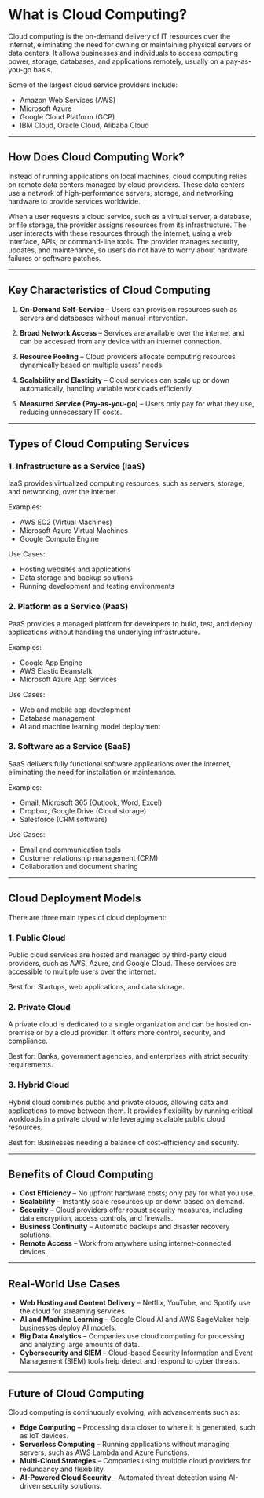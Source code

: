 # **What is Cloud Computing?**  

Cloud computing is the on-demand delivery of IT resources over the internet, eliminating the need for owning or maintaining physical servers or data centers. It allows businesses and individuals to access computing power, storage, databases, and applications remotely, usually on a pay-as-you-go basis.  

Some of the largest cloud service providers include:  

- Amazon Web Services (AWS)  
- Microsoft Azure  
- Google Cloud Platform (GCP)  
- IBM Cloud, Oracle Cloud, Alibaba Cloud  

---

## **How Does Cloud Computing Work?**  

Instead of running applications on local machines, cloud computing relies on remote data centers managed by cloud providers. These data centers use a network of high-performance servers, storage, and networking hardware to provide services worldwide.  

When a user requests a cloud service, such as a virtual server, a database, or file storage, the provider assigns resources from its infrastructure. The user interacts with these resources through the internet, using a web interface, APIs, or command-line tools. The provider manages security, updates, and maintenance, so users do not have to worry about hardware failures or software patches.  

---

## **Key Characteristics of Cloud Computing**  

1. **On-Demand Self-Service** – Users can provision resources such as servers and databases without manual intervention.  

2. **Broad Network Access** – Services are available over the internet and can be accessed from any device with an internet connection.  

3. **Resource Pooling** – Cloud providers allocate computing resources dynamically based on multiple users’ needs.  

4. **Scalability and Elasticity** – Cloud services can scale up or down automatically, handling variable workloads efficiently.  

5. **Measured Service (Pay-as-you-go)** – Users only pay for what they use, reducing unnecessary IT costs.  

---

## **Types of Cloud Computing Services**  

### **1. Infrastructure as a Service (IaaS)**  

IaaS provides virtualized computing resources, such as servers, storage, and networking, over the internet.  

Examples:  

- AWS EC2 (Virtual Machines)  
- Microsoft Azure Virtual Machines  
- Google Compute Engine  

Use Cases:  

- Hosting websites and applications  
- Data storage and backup solutions  
- Running development and testing environments  

### **2. Platform as a Service (PaaS)**  

PaaS provides a managed platform for developers to build, test, and deploy applications without handling the underlying infrastructure.  

Examples:  

- Google App Engine  
- AWS Elastic Beanstalk  
- Microsoft Azure App Services  

Use Cases:  

- Web and mobile app development  
- Database management  
- AI and machine learning model deployment  

### **3. Software as a Service (SaaS)**  

SaaS delivers fully functional software applications over the internet, eliminating the need for installation or maintenance.  

Examples:  

- Gmail, Microsoft 365 (Outlook, Word, Excel)  
- Dropbox, Google Drive (Cloud storage)  
- Salesforce (CRM software)  

Use Cases:  

- Email and communication tools  
- Customer relationship management (CRM)  
- Collaboration and document sharing  

---

## **Cloud Deployment Models**  

There are three main types of cloud deployment:  

### **1. Public Cloud**  

Public cloud services are hosted and managed by third-party cloud providers, such as AWS, Azure, and Google Cloud. These services are accessible to multiple users over the internet.  

Best for: Startups, web applications, and data storage.  

### **2. Private Cloud**  

A private cloud is dedicated to a single organization and can be hosted on-premise or by a cloud provider. It offers more control, security, and compliance.  

Best for: Banks, government agencies, and enterprises with strict security requirements.  

### **3. Hybrid Cloud**  

Hybrid cloud combines public and private clouds, allowing data and applications to move between them. It provides flexibility by running critical workloads in a private cloud while leveraging scalable public cloud resources.  

Best for: Businesses needing a balance of cost-efficiency and security.  

---

## **Benefits of Cloud Computing**  

- **Cost Efficiency** – No upfront hardware costs; only pay for what you use.  
- **Scalability** – Instantly scale resources up or down based on demand.  
- **Security** – Cloud providers offer robust security measures, including data encryption, access controls, and firewalls.  
- **Business Continuity** – Automatic backups and disaster recovery solutions.  
- **Remote Access** – Work from anywhere using internet-connected devices.  

---

## **Real-World Use Cases**  

- **Web Hosting and Content Delivery** – Netflix, YouTube, and Spotify use the cloud for streaming services.  
- **AI and Machine Learning** – Google Cloud AI and AWS SageMaker help businesses deploy AI models.  
- **Big Data Analytics** – Companies use cloud computing for processing and analyzing large amounts of data.  
- **Cybersecurity and SIEM** – Cloud-based Security Information and Event Management (SIEM) tools help detect and respond to cyber threats.  

---

## **Future of Cloud Computing**  

Cloud computing is continuously evolving, with advancements such as:  

- **Edge Computing** – Processing data closer to where it is generated, such as IoT devices.  
- **Serverless Computing** – Running applications without managing servers, such as AWS Lambda and Azure Functions.  
- **Multi-Cloud Strategies** – Companies using multiple cloud providers for redundancy and flexibility.  
- **AI-Powered Cloud Security** – Automated threat detection using AI-driven security solutions.
